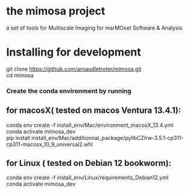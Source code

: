 # the mimosa project
a set of tools for Multiscale Imaging for marMOset Software &amp; Analysis

# Installing for development

git clone https://github.com/arnaudletroter/mimosa.git \
cd mimosa

### Create the conda environment by running

## for macosX( tested on macos Ventura 13.4.1):
conda env create -f install_env/Mac/environment_macosX_13.4.yml \
conda activate mimosa_dev \
pip install install_env/Mac/additionnal_package/pylibCZIrw-3.5.1-cp311-cp311-macosx_10_9_universal2.whl

## for Linux ( tested on Debian 12 bookworm):
conda env create -f install_env/Linux/requirements_Debian12.yml \
conda activate mimosa_dev 
